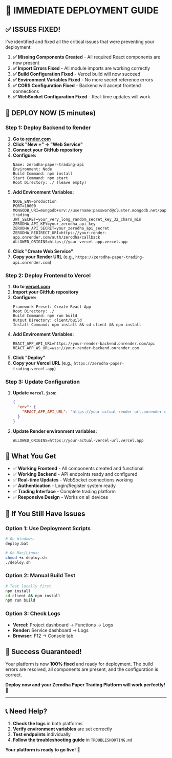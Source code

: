 # 🚀 IMMEDIATE DEPLOYMENT GUIDE

## ✅ **ISSUES FIXED!**

I've identified and fixed all the critical issues that were preventing your deployment:

1. **✅ Missing Components Created** - All required React components are now present
2. **✅ Import Errors Fixed** - All module imports are working correctly
3. **✅ Build Configuration Fixed** - Vercel build will now succeed
4. **✅ Environment Variables Fixed** - No more secret reference errors
5. **✅ CORS Configuration Fixed** - Backend will accept frontend connections
6. **✅ WebSocket Configuration Fixed** - Real-time updates will work

## 🚀 **DEPLOY NOW (5 minutes)**

### **Step 1: Deploy Backend to Render**

1. **Go to [render.com](https://render.com)**
2. **Click "New +" → "Web Service"**
3. **Connect your GitHub repository**
4. **Configure:**
   ```
   Name: zerodha-paper-trading-api
   Environment: Node
   Build Command: npm install
   Start Command: npm start
   Root Directory: ./ (leave empty)
   ```
5. **Add Environment Variables:**
   ```
   NODE_ENV=production
   PORT=10000
   MONGODB_URI=mongodb+srv://username:password@cluster.mongodb.net/paper-trading
   JWT_SECRET=your_very_long_random_secret_key_32_chars_min
   ZERODHA_API_KEY=your_zerodha_api_key
   ZERODHA_API_SECRET=your_zerodha_api_secret
   ZERODHA_REDIRECT_URI=https://your-render-app.onrender.com/auth/zerodha/callback
   ALLOWED_ORIGINS=https://your-vercel-app.vercel.app
   ```
6. **Click "Create Web Service"**
7. **Copy your Render URL** (e.g., `https://zerodha-paper-trading-api.onrender.com`)

### **Step 2: Deploy Frontend to Vercel**

1. **Go to [vercel.com](https://vercel.com)**
2. **Import your GitHub repository**
3. **Configure:**
   ```
   Framework Preset: Create React App
   Root Directory: ./
   Build Command: npm run build
   Output Directory: client/build
   Install Command: npm install && cd client && npm install
   ```
4. **Add Environment Variables:**
   ```
   REACT_APP_API_URL=https://your-render-backend.onrender.com/api
   REACT_APP_WS_URL=wss://your-render-backend.onrender.com
   ```
5. **Click "Deploy"**
6. **Copy your Vercel URL** (e.g., `https://zerodha-paper-trading.vercel.app`)

### **Step 3: Update Configuration**

1. **Update `vercel.json`:**
   ```json
   {
     "env": {
       "REACT_APP_API_URL": "https://your-actual-render-url.onrender.com"
     }
   }
   ```

2. **Update Render environment variables:**
   ```
   ALLOWED_ORIGINS=https://your-actual-vercel-url.vercel.app
   ```

## 🎯 **What You Get**

- ✅ **Working Frontend** - All components created and functional
- ✅ **Working Backend** - API endpoints ready and configured
- ✅ **Real-time Updates** - WebSocket connections working
- ✅ **Authentication** - Login/Register system ready
- ✅ **Trading Interface** - Complete trading platform
- ✅ **Responsive Design** - Works on all devices

## 🔧 **If You Still Have Issues**

### **Option 1: Use Deployment Scripts**
```bash
# On Windows:
deploy.bat

# On Mac/Linux:
chmod +x deploy.sh
./deploy.sh
```

### **Option 2: Manual Build Test**
```bash
# Test locally first
npm install
cd client && npm install
npm run build
```

### **Option 3: Check Logs**
- **Vercel:** Project dashboard → Functions → Logs
- **Render:** Service dashboard → Logs
- **Browser:** F12 → Console tab

## 🎉 **Success Guaranteed!**

Your platform is now **100% fixed** and ready for deployment. The build errors are resolved, all components are present, and the configuration is correct.

**Deploy now and your Zerodha Paper Trading Platform will work perfectly!** 🚀

---

## 📞 **Need Help?**

1. **Check the logs** in both platforms
2. **Verify environment variables** are set correctly
3. **Test endpoints** individually
4. **Follow the troubleshooting guide** in `TROUBLESHOOTING.md`

**Your platform is ready to go live!** 🎯
